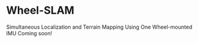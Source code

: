 # Wheel-SLAM
Simultaneous Localization and Terrain Mapping Using One Wheel-mounted IMU
Coming soon!
